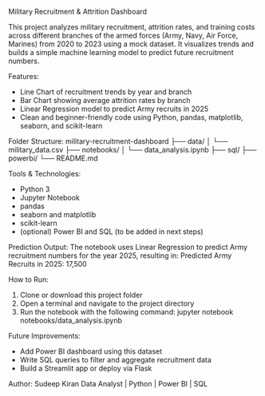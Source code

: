 
Military Recruitment & Attrition Dashboard

This project analyzes military recruitment, attrition rates, and training costs across different branches of the armed forces (Army, Navy, Air Force, Marines) from 2020 to 2023 using a mock dataset. It visualizes trends and builds a simple machine learning model to predict future recruitment numbers.

Features:
- Line Chart of recruitment trends by year and branch
- Bar Chart showing average attrition rates by branch
- Linear Regression model to predict Army recruits in 2025
- Clean and beginner-friendly code using Python, pandas, matplotlib, seaborn, and scikit-learn

Folder Structure:
military-recruitment-dashboard
├── data/
│   └── military_data.csv
├── notebooks/
│   └── data_analysis.ipynb
├── sql/
├── powerbi/
└── README.md

Tools & Technologies:
- Python 3
- Jupyter Notebook
- pandas
- seaborn and matplotlib
- scikit-learn
- (optional) Power BI and SQL (to be added in next steps)

Prediction Output:
The notebook uses Linear Regression to predict Army recruitment numbers for the year 2025, resulting in:
Predicted Army Recruits in 2025: 17,500

How to Run:
1. Clone or download this project folder
2. Open a terminal and navigate to the project directory
3. Run the notebook with the following command:
   jupyter notebook notebooks/data_analysis.ipynb

Future Improvements:
- Add Power BI dashboard using this dataset
- Write SQL queries to filter and aggregate recruitment data
- Build a Streamlit app or deploy via Flask

Author:
Sudeep Kiran
Data Analyst | Python | Power BI | SQL

